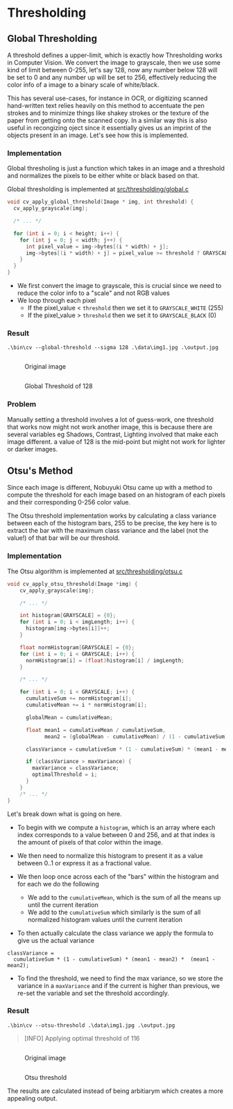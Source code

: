 # Thresholding

## Global Thresholding

A threshold defines a upper-limit, which is exactly how Thresholding works in Computer Vision. We convert the image to grayscale, then we use some kind of limit between 0-255, let's say 128, now any number below 128 will be set to 0 and any number up will be set to 256, effectively reducing the color info of a image to a binary scale of white/black. 

This has several use-cases, for instance in OCR, or digitizing scanned hand-written text relies heavily on this method to accentuate the pen strokes and to minimize things like shakey strokes or the texture of the paper from getting onto the scanned copy. In a similar way this is also useful in recongizing oject since it essentially gives us an imprint of the objects present in an image. Let's see how this is implemented.

### Implementation 

Global thresholing is just a function which takes in an image and a threshold and normalizes the pixels to be either white or black based on that.

Global thresholding is implemented at [src/thresholding/global.c](../src/thresholding/global.c)

```c
void cv_apply_global_threshold(Image * img, int threshold) {
  cv_apply_grayscale(img);

  /* ... */

  for (int i = 0; i < height; i++) {
    for (int j = 0; j < width; j++) {
      int pixel_value = img->bytes[(i * width) + j];
      img->bytes[(i * width) + j] = pixel_value >= threshold ? GRAYSCALE_WHITE : GRAYSCALE_BLACK;
    }
  }
}
```

- We first convert the image to grayscale, this is crucial since we need to reduce the color info to a "scale" and not RGB values
- We loop through each pixel
  - If the pixel_value < `threshold` then we set it to `GRAYSCALE_WHITE` (255)
  - If the pixel_value > `threshold` then we set it to `GRAYSCALE_BLACK` (0)


### Result

```shell
.\bin\cv --global-threshold --sigma 128 .\data\img1.jpg .\output.jpg
```

<div>

<figure><img src=".gitbook/assets/img1.jpg" alt=""><figcaption><p>Original image</p></figcaption></figure>

<figure><img src=".gitbook/assets/global-threshold-128.jpg" alt=""><figcaption><p>Global Threshold of 128</p></figcaption></figure>

</div>

### Problem

Manually setting a threshold involves a lot of guess-work, one threshold that works now might not work another image, this is because there are several variables eg Shadows, Contrast, Lighting involved that make each image different. a value of 128 is the mid-point but might not work for lighter or darker images. 

## Otsu's Method

Since each image is different, Nobuyuki Otsu came up with a method to compute the threshold for each image based on an histogram of each pixels and their corresponding 0-256 color value. 

The Otsu threshold implementation works by calculating a class variance between each of the histogram bars, 255 to be precise, the key here is to extract the bar with the maximum class variance and the label (not the value!) of that bar will be our threshold.


### Implementation

The Otsu algorithm is implemented at [src/thresholding/otsu.c](src/thresholding/otsu.c)



```c
void cv_apply_otsu_threshold(Image *img) {
    cv_apply_grayscale(img);

    /* ... */

    int histogram[GRAYSCALE] = {0};
    for (int i = 0; i < imgLength; i++) {
      histogram[img->bytes[i]]++;
    }

    float normHistogram[GRAYSCALE] = {0};
    for (int i = 0; i < GRAYSCALE; i++) {
      normHistogram[i] = (float)histogram[i] / imgLength;
    }

    /* ... */

    for (int i = 0; i < GRAYSCALE; i++) {
      cumulativeSum += normHistogram[i];
      cumulativeMean += i * normHistogram[i];

      globalMean = cumulativeMean;

      float mean1 = cumulativeMean / cumulativeSum,
            mean2 = (globalMean - cumulativeMean) / (1 - cumulativeSum);

      classVariance = cumulativeSum * (1 - cumulativeSum) * (mean1 - mean2) *  (mean1 - mean2);

      if (classVariance > maxVariance) {
        maxVariance = classVariance;
        optimalThreshold = i;
      }
    }
    /* ... */
}
```

Let's break down what is going on here. 

- To begin with we compute a `histogram`, which is an array where each index corresponds to a value between 0 and 256, and at that index is the amount of pixels of that color within the image.

- We then need to normalize this histogram to present it as a value between 0..1 or express it as a fractional value. 

- We then loop once across each of the "bars" within the histogram and for each we do the following
  - We add to the `cumulativeMean`, which is the sum of all the means up until the current iteration
  - We add to the `cumulativeSum` which similarly is the sum of all normalized histogram values until the current iteration

- To then actually calculate the class variance we apply the formula to give us the actual variance

```
classVariance = 
  cumulativeSum * (1 - cumulativeSum) * (mean1 - mean2) *  (mean1 - mean2);
```

- To find the threshold, we need to find the max variance, so we store the variance in a `maxVariance` and if the current is higher than previous, we re-set the variable and set the threshold accordingly.

### Result

```shell
.\bin\cv --otsu-threshold .\data\img1.jpg .\output.jpg
```

> [INFO] Applying optimal threshold of 116

<div>

<figure><img src=".gitbook/assets/img1.jpg" alt=""><figcaption><p>Original image</p></figcaption></figure>
<figure><img src=".gitbook/assets/otsu-threshold.jpg" alt=""><figcaption><p>Otsu threshold</p></figcaption></figure>

</div>


The results are calculated instead of being arbitiarym which creates a more appealing output. 
